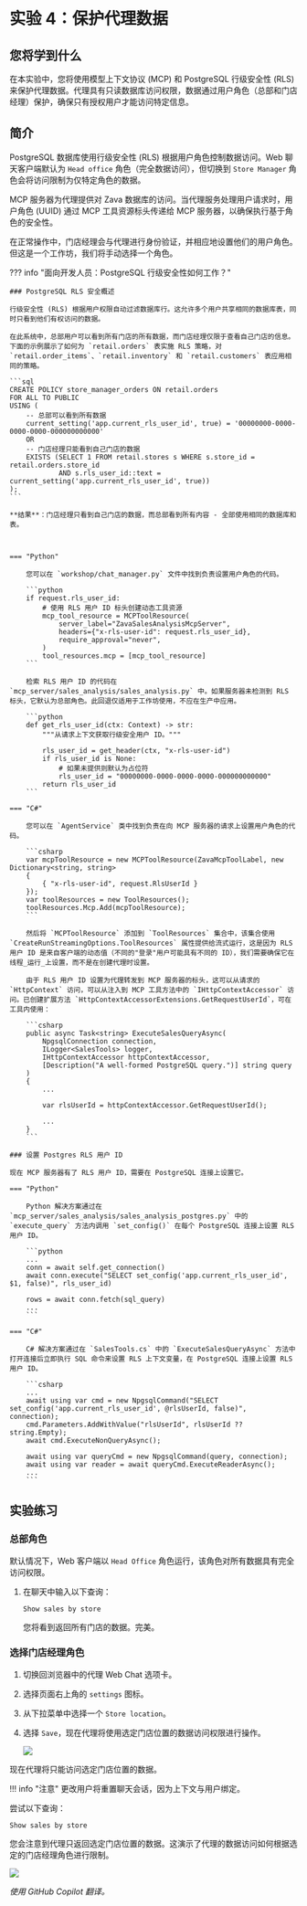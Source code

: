 # 实验 4：保护代理数据

## 您将学到什么

在本实验中，您将使用模型上下文协议 (MCP) 和 PostgreSQL 行级安全性 (RLS) 来保护代理数据。代理具有只读数据库访问权限，数据通过用户角色（总部和门店经理）保护，确保只有授权用户才能访问特定信息。

## 简介

PostgreSQL 数据库使用行级安全性 (RLS) 根据用户角色控制数据访问。Web 聊天客户端默认为 `Head office` 角色（完全数据访问），但切换到 `Store Manager` 角色会将访问限制为仅特定角色的数据。

MCP 服务器为代理提供对 Zava 数据库的访问。当代理服务处理用户请求时，用户角色 (UUID) 通过 MCP 工具资源标头传递给 MCP 服务器，以确保执行基于角色的安全性。

在正常操作中，门店经理会与代理进行身份验证，并相应地设置他们的用户角色。但这是一个工作坊，我们将手动选择一个角色。

??? info "面向开发人员：PostgreSQL 行级安全性如何工作？"

    ### PostgreSQL RLS 安全概述

    行级安全性 (RLS) 根据用户权限自动过滤数据库行。这允许多个用户共享相同的数据库表，同时只看到他们有权访问的数据。
    
    在此系统中，总部用户可以看到所有门店的所有数据，而门店经理仅限于查看自己门店的信息。下面的示例展示了如何为 `retail.orders` 表实施 RLS 策略，对 `retail.order_items`、`retail.inventory` 和 `retail.customers` 表应用相同的策略。

    ```sql
    CREATE POLICY store_manager_orders ON retail.orders
    FOR ALL TO PUBLIC
    USING (
        -- 总部可以看到所有数据
        current_setting('app.current_rls_user_id', true) = '00000000-0000-0000-0000-000000000000'
        OR
        -- 门店经理只能看到自己门店的数据
        EXISTS (SELECT 1 FROM retail.stores s WHERE s.store_id = retail.orders.store_id 
                AND s.rls_user_id::text = current_setting('app.current_rls_user_id', true))
    );
    ```

    **结果**：门店经理只看到自己门店的数据，而总部看到所有内容 - 全部使用相同的数据库和表。



    === "Python"

        您可以在 `workshop/chat_manager.py` 文件中找到负责设置用户角色的代码。

        ```python
        if request.rls_user_id:
            # 使用 RLS 用户 ID 标头创建动态工具资源
            mcp_tool_resource = MCPToolResource(
                server_label="ZavaSalesAnalysisMcpServer",
                headers={"x-rls-user-id": request.rls_user_id},
                require_approval="never",
            )
            tool_resources.mcp = [mcp_tool_resource]
        ```

        检索 RLS 用户 ID 的代码在 `mcp_server/sales_analysis/sales_analysis.py` 中。如果服务器未检测到 RLS 标头，它默认为总部角色。此回退仅适用于工作坊使用，不应在生产中应用。

        ```python
        def get_rls_user_id(ctx: Context) -> str:
            """从请求上下文获取行级安全用户 ID。"""

            rls_user_id = get_header(ctx, "x-rls-user-id")
            if rls_user_id is None:
                # 如果未提供则默认为占位符
                rls_user_id = "00000000-0000-0000-0000-000000000000"
            return rls_user_id
        ```

    === "C#"

        您可以在 `AgentService` 类中找到负责在向 MCP 服务器的请求上设置用户角色的代码。

        ```csharp
        var mcpToolResource = new MCPToolResource(ZavaMcpToolLabel, new Dictionary<string, string>
        {
            { "x-rls-user-id", request.RlsUserId }
        });
        var toolResources = new ToolResources();
        toolResources.Mcp.Add(mcpToolResource);
        ```

        然后将 `MCPToolResource` 添加到 `ToolResources` 集合中，该集合使用 `CreateRunStreamingOptions.ToolResources` 属性提供给流式运行，这是因为 RLS 用户 ID 是来自客户端的动态值（不同的"登录"用户可能具有不同的 ID），我们需要确保它在线程_运行_上设置，而不是在创建代理时设置。

        由于 RLS 用户 ID 设置为代理转发到 MCP 服务器的标头，这可以从请求的 `HttpContext` 访问，可以从注入到 MCP 工具方法中的 `IHttpContextAccessor` 访问。已创建扩展方法 `HttpContextAccessorExtensions.GetRequestUserId`，可在工具内使用：

        ```csharp
        public async Task<string> ExecuteSalesQueryAsync(
            NpgsqlConnection connection,
            ILogger<SalesTools> logger,
            IHttpContextAccessor httpContextAccessor,
            [Description("A well-formed PostgreSQL query.")] string query
        )
        {
            ...

            var rlsUserId = httpContextAccessor.GetRequestUserId();

            ...
        }
        ```

    ### 设置 Postgres RLS 用户 ID

    现在 MCP 服务器有了 RLS 用户 ID，需要在 PostgreSQL 连接上设置它。

    === "Python"

        Python 解决方案通过在 `mcp_server/sales_analysis/sales_analysis_postgres.py` 中的 `execute_query` 方法内调用 `set_config()` 在每个 PostgreSQL 连接上设置 RLS 用户 ID。

        ```python
        ...
        conn = await self.get_connection()
        await conn.execute("SELECT set_config('app.current_rls_user_id', $1, false)", rls_user_id)

        rows = await conn.fetch(sql_query)
        ...
        ```

    === "C#"

        C# 解决方案通过在 `SalesTools.cs` 中的 `ExecuteSalesQueryAsync` 方法中打开连接后立即执行 SQL 命令来设置 RLS 上下文变量，在 PostgreSQL 连接上设置 RLS 用户 ID。

        ```csharp
        ...
        await using var cmd = new NpgsqlCommand("SELECT set_config('app.current_rls_user_id', @rlsUserId, false)", connection);
        cmd.Parameters.AddWithValue("rlsUserId", rlsUserId ?? string.Empty);
        await cmd.ExecuteNonQueryAsync();

        await using var queryCmd = new NpgsqlCommand(query, connection);
        await using var reader = await queryCmd.ExecuteReaderAsync();
        ...
        ```



## 实验练习

### 总部角色

默认情况下，Web 客户端以 `Head Office` 角色运行，该角色对所有数据具有完全访问权限。

1. 在聊天中输入以下查询：

   ```text
   Show sales by store
   ```

   您将看到返回所有门店的数据。完美。

### 选择门店经理角色

1. 切换回浏览器中的代理 Web Chat 选项卡。
2. 选择页面右上角的 `settings` 图标。
3. 从下拉菜单中选择一个 `Store location`。
4. 选择 `Save`，现在代理将使用选定门店位置的数据访问权限进行操作。

   ![](../media/select_store_manager_role.png)

现在代理将只能访问选定门店位置的数据。

!!! info "注意"
    更改用户将重置聊天会话，因为上下文与用户绑定。

尝试以下查询：

```text
Show sales by store
```

您会注意到代理只返回选定门店位置的数据。这演示了代理的数据访问如何根据选定的门店经理角色进行限制。

![](../media/select_seattle_store_role.png)

*使用 GitHub Copilot 翻译。*
